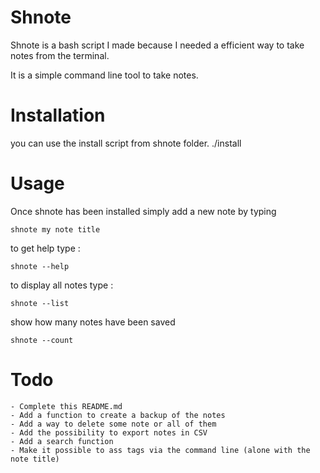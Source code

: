 # Shnote

Shnote is a bash script I made because I needed a efficient way to take notes from the terminal.

It is a simple command line tool to take notes.


# Installation

you can use the install script from shnote folder.
./install

# Usage

Once shnote has been installed simply add a new note by typing

    shnote my note title

to get help type :

    shnote --help

to display all notes type :

    shnote --list

show how many notes have been saved

    shnote --count


# Todo

    - Complete this README.md
    - Add a function to create a backup of the notes
    - Add a way to delete some note or all of them
    - Add the possibility to export notes in CSV
    - Add a search function
    - Make it possible to ass tags via the command line (alone with the note title)
